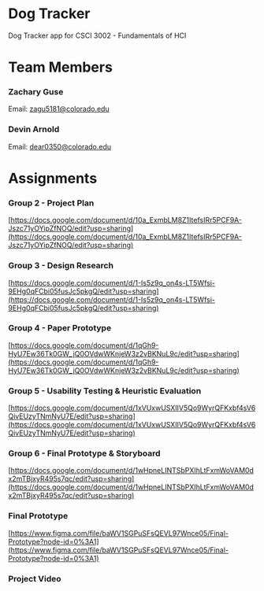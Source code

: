 # Dog Tracker 

Dog Tracker app for CSCI 3002 - Fundamentals of HCI

# Team Members
### Zachary Guse
Email: zagu5181@colorado.edu
### Devin Arnold
Email: dear0350@colorado.edu

# Assignments

### Group 2 - Project Plan
[https://docs.google.com/document/d/10a_ExmbLM8Z1ItefsIRr5PCF9A-Jszc71yOYipZfNOQ/edit?usp=sharing](https://docs.google.com/document/d/10a_ExmbLM8Z1ItefsIRr5PCF9A-Jszc71yOYipZfNOQ/edit?usp=sharing)

### Group 3 - Design Research
[https://docs.google.com/document/d/1-Is5z9q_on4s-LT5Wfsi-9EHg0qFCbi05fusJc5pkgQ/edit?usp=sharing](https://docs.google.com/document/d/1-Is5z9q_on4s-LT5Wfsi-9EHg0qFCbi05fusJc5pkgQ/edit?usp=sharing)

### Group 4 - Paper Prototype
[https://docs.google.com/document/d/1qGh9-HyU7Ew36Tk0GW_jQ0OVdwWKnjeW3z2vBKNuL9c/edit?usp=sharing](https://docs.google.com/document/d/1qGh9-HyU7Ew36Tk0GW_jQ0OVdwWKnjeW3z2vBKNuL9c/edit?usp=sharing)


### Group 5 - Usability Testing & Heuristic Evaluation
[https://docs.google.com/document/d/1xVUxwUSXIIV5Qo9WyrQFKxbf4sV6QivEUzyTNmNyU7E/edit?usp=sharing](https://docs.google.com/document/d/1xVUxwUSXIIV5Qo9WyrQFKxbf4sV6QivEUzyTNmNyU7E/edit?usp=sharing)


### Group 6 - Final Prototype & Storyboard
[https://docs.google.com/document/d/1wHpneLINTSbPXIhLtFxmWoVAM0dx2mTBjxyR495s7qc/edit?usp=sharing](https://docs.google.com/document/d/1wHpneLINTSbPXIhLtFxmWoVAM0dx2mTBjxyR495s7qc/edit?usp=sharing)


### Final Prototype
[https://www.figma.com/file/baWV1SGPuSFsQEVL97Wnce05/Final-Prototype?node-id=0%3A1](https://www.figma.com/file/baWV1SGPuSFsQEVL97Wnce05/Final-Prototype?node-id=0%3A1)


### Project Video

